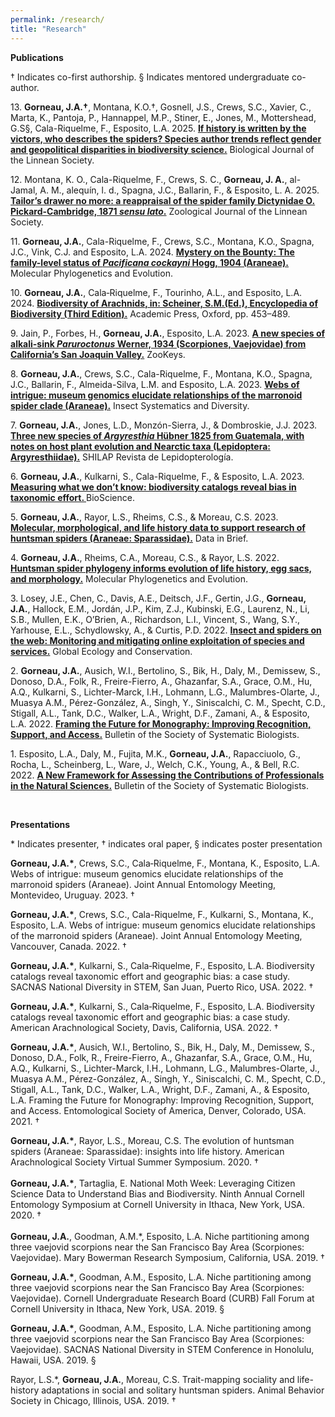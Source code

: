 ```yaml
---
permalink: /research/
title: "Research"
---
```

<p><strong>Publications<br></strong></p>
&dagger; Indicates co-first authorship.
&sect; Indicates mentored undergraduate co-author.
<p>13. <strong>Gorneau, J.A.&dagger;</strong>, Montana, K.O.&dagger;, Gosnell, J.S., Crews, S.C., Xavier, C., Marta, K., Pantoja, P., Hannappel, M.P., Stiner, E., Jones, M., Mottershead, G.S&sect;, Cala-Riquelme, F., Esposito, L.A. 2025. <strong><a href="https://doi.org/10.1093/biolinnean/blaf067">If history is written by the victors, who describes the spiders? Species author trends reflect gender and geopolitical disparities in biodiversity science.</a></strong> Biological Journal of the Linnean Society.
<p>12. Montana, K. O., Cala-Riquelme, F., Crews, S. C., <strong>Gorneau, J. A.</strong>, al-Jamal, A. M., alequín, l. d., Spagna, J.C., Ballarin, F., & Esposito, L. A. 2025. <strong><a href="https://doi.org/10.1093/zoolinnean/zlaf007">Tailor’s drawer no more: a reappraisal of the spider family Dictynidae O. Pickard-Cambridge, 1871 <em>sensu lato</em>.</a></strong> Zoological Journal of the Linnean Society.
<p>11. <strong>Gorneau, J.A.</strong>, Cala-Riquelme, F., Crews, S.C., Montana, K.O., Spagna, J.C., Vink, C.J. and Esposito, L.A. 2024. <strong><a href="https://doi.org/10.1016/j.ympev.2024.108256"> Mystery on the Bounty: The family-level status of <i>Pacificana cockayni</i> Hogg, 1904 (Araneae).</a></strong> Molecular Phylogenetics and Evolution.
<p>10. <strong>Gorneau, J.A.</strong>, Cala‐Riquelme, F., Tourinho, A.L., and Esposito, L.A. 2024. <strong><a href="https://doi.org/10.1016/B978-0-12-822562-2.00323-6"> Biodiversity of Arachnids, in: Scheiner, S.M.(Ed.), Encyclopedia of Biodiversity (Third Edition).</a></strong> Academic Press, Oxford, pp. 453–489.</p>
<p>9. Jain, P., Forbes, H., <strong>Gorneau, J.A.</strong>, Esposito, L.A. 2023.  <a href="https://doi.org/10.3897/zookeys.1185.103574"><strong>A new species of alkali-sink <em>Paruroctonus</em> Werner, 1934 (Scorpiones, Vaejovidae) from California’s San Joaquin Valley.</strong></a> ZooKeys.</p>
<p>8. <strong>Gorneau, J.A.</strong>, Crews, S.C., Cala-Riquelme, F., Montana, K.O., Spagna, J.C., Ballarin, F., Almeida-Silva, L.M. and Esposito, L.A. 2023. <a href="http://dx.doi.org/10.1093/isd/ixad021"><strong>Webs of intrigue: museum genomics elucidate relationships of the marronoid spider clade (Araneae).</strong></a> Insect Systematics and Diversity.</p>
<p>7. <strong>Gorneau, J.A.</strong>, Jones, L.D., Monzón-Sierra, J., & Dombroskie, J.J. 2023. <a href="https://doi.org/10.57065/shilap.444"><strong>Three new species of <em>Argyresthia&nbsp;</em>H&uuml;bner 1825 from Guatemala, with notes on host plant evolution and Nearctic taxa (Lepidoptera: Argyresthiidae).</strong></a> SHILAP Revista de Lepidopterología.</p>
<p>6. <strong>Gorneau, J.A.</strong>, Kulkarni, S., Cala-Riquelme, F., & Esposito, L.A. 2023. <a href="https://www.sciencedirect.com/science/article/pii/S2352340923000033?via%3Dihub](https://doi.org/10.1093/biosci/biac116"><strong>Measuring what we don’t know: biodiversity catalogs reveal bias in taxonomic effort. </strong></a>BioScience.</p>
<p>5. <strong>Gorneau, J.A.</strong>, Rayor, L.S., Rheims, C.S., & Moreau, C.S. 2023. <a href="https://www.sciencedirect.com/science/article/pii/S2352340923000033?via%3Dihub"><strong>Molecular, morphological, and life history data to support research of huntsman spiders (Araneae: Sparassidae).</strong></a> Data in Brief.</p>
<p>4. <strong>Gorneau, J.A.</strong>, Rheims, C.A., Moreau, C.S., &amp; Rayor, L.S. 2022. <a href="https://www.sciencedirect.com/science/article/pii/S1055790322001439"><strong>Huntsman spider phylogeny informs evolution of life history, egg sacs, and morphology.</strong></a> Molecular Phylogenetics and Evolution.<br></p>
<p>3. Losey, J.E., Chen, C., Davis, A.E., Deitsch, J.F., Gertin, J.G., <strong>Gorneau, J.A.</strong>, Hallock, E.M., Jordán, J.P., Kim, Z.J., Kubinski, E.G., Laurenz, N., Li, S.B., Mullen, E.K., O’Brien, A., Richardson, L.I., Vincent, S., Wang, S.Y., Yarhouse, E.L., Schydlowsky, A., & Curtis, P.D. 2022. <a href="https://doi.org/10.1016/j.gecco.2022.e02098"><strong>Insect and spiders on the web: Monitoring and mitigating online exploitation of species and services.</strong></a> Global Ecology and Conservation.
<p>2. <strong>Gorneau, J.A.</strong>, Ausich, W.I., Bertolino, S., Bik, H., Daly, M., Demissew, S., Donoso, D.A., Folk, R., Freire-Fierro, A., Ghazanfar, S.A., Grace, O.M., Hu, A.Q., Kulkarni, S., Lichter-Marck, I.H., Lohmann, L.G., Malumbres-Olarte, J., Muasya A.M., P&eacute;rez-Gonz&aacute;lez, A., Singh, Y., Siniscalchi, C. M., Specht, C.D., Stigall, A.L., Tank, D.C., Walker, L.A., Wright, D.F., Zamani, A., &amp; Esposito, L.A. 2022. <a href="https://ssbbulletin.org/article/view/8328"><strong>Framing the Future for Monography: Improving Recognition, Support, and Access.</strong></a> Bulletin of the Society of Systematic Biologists.</p>
<p>1. Esposito, L.A., Daly, M., Fujita, M.K., <strong>Gorneau, J.A.</strong>, Rapacciuolo, G., Rocha, L., Scheinberg, L., Ware, J., Welch, C.K., Young, A., &amp; Bell, R.C. 2022. <a href="https://ssbbulletin.org/article/view/8332"><strong>A New Framework for Assessing the Contributions of Professionals in the Natural Sciences.</strong></a> Bulletin of the Society of Systematic Biologists.</p>
<p><br></p>
<p><strong>Presentations</strong></p>
<p>* Indicates presenter<span class="ILfuVd"><span class="hgKElc">, &dagger; indicates oral paper</span></span><span class="ILfuVd"><span class="hgKElc"><span class="ILfuVd"><span class="hgKElc">, &sect;</span></span></span></span><span class="ILfuVd"><span class="hgKElc"><span class="ILfuVd"><span class="hgKElc">&nbsp;indicates poster presentation</span></span></span></span><strong><span class="ILfuVd"><span class="hgKElc"><br></span></span></strong></p>
<p><strong>Gorneau, J.A.*</strong>, Crews, S.C., Cala‐Riquelme, F., Montana, K., Esposito, L.A. Webs of intrigue: museum genomics elucidate relationships of the marronoid spiders (Araneae). Joint Annual Entomology Meeting, Montevideo, Uruguay. 2023. <span class="ILfuVd"><span class="hgKElc">&dagger;</span></span>
<p><strong>Gorneau, J.A.*</strong>, Crews, S.C., Cala-Riquelme, F., Kulkarni, S., Montana, K., Esposito, L.A. Webs of intrigue: museum genomics elucidate relationships of the marronoid spiders (Araneae). Joint Annual Entomology Meeting, Vancouver, Canada. 2022. <span class="ILfuVd"><span class="hgKElc">&dagger;</span></span></p>
<p><strong>Gorneau, J.A.*</strong>, Kulkarni, S., Cala‐Riquelme, F., Esposito, L.A. Biodiversity catalogs reveal taxonomic effort and geographic bias: a case study. SACNAS National Diversity in STEM, San Juan, Puerto Rico, USA. 2022. <span class="ILfuVd"><span class="hgKElc">&dagger;</span></span></p>
<p><strong>Gorneau, J.A.*</strong>, Kulkarni, S., Cala‐Riquelme, F., Esposito, L.A. Biodiversity catalogs reveal taxonomic effort and geographic bias: a case study. American Arachnological Society, Davis, California, USA. 2022. <span class="ILfuVd"><span class="hgKElc">&dagger;</span></span></p>
<p><strong>Gorneau, J.A.*</strong>, Ausich, W.I., Bertolino, S., Bik, H., Daly, M., Demissew, S., Donoso, D.A., Folk, R., Freire-Fierro, A., Ghazanfar, S.A., Grace, O.M., Hu, A.Q., Kulkarni, S., Lichter-Marck, I.H., Lohmann, L.G., Malumbres-Olarte, J., Muasya A.M., P&eacute;rez-Gonz&aacute;lez, A., Singh, Y., Siniscalchi, C. M., Specht, C.D., Stigall, A.L., Tank, D.C., Walker, L.A., Wright, D.F., Zamani, A., &amp; Esposito, L.A. Framing the Future for Monography: Improving Recognition, Support, and Access. Entomological Society of America, Denver, Colorado, USA. 2021. <span class="ILfuVd"><span class="hgKElc">&dagger;</span></span></p>
<p><strong>Gorneau, J.A.*</strong>, Rayor, L.S., Moreau, C.S. The evolution of huntsman spiders (Araneae: Sparassidae): insights into life history. American Arachnological Society Virtual Summer Symposium. 2020. <span class="ILfuVd"><span class="hgKElc">&dagger;</span></span><br><br><strong>Gorneau, J.A.*</strong>, Tartaglia, E. National Moth Week: Leveraging Citizen Science Data to Understand Bias and Biodiversity. Ninth Annual Cornell Entomology Symposium at Cornell University in Ithaca, New York, USA. 2020. <span class="ILfuVd"><span class="hgKElc">&dagger;</span></span><br><br><strong>Gorneau, J.A.</strong>, Goodman, A.M.*, Esposito, L.A. Niche partitioning among three vaejovid scorpions near the San Francisco Bay Area (Scorpiones: Vaejovidae). Mary Bowerman Research Symposium, California, USA. 2019. &dagger;</p>
<p><strong>Gorneau, J.A.*</strong>, Goodman, A.M., Esposito, L.A. Niche partitioning among three vaejovid scorpions near the San Francisco Bay Area (Scorpiones: Vaejovidae). Cornell Undergraduate Research Board (CURB) Fall Forum at Cornell University in Ithaca, New York, USA. 2019. <span class="ILfuVd"><span class="hgKElc"><span class="ILfuVd"><span class="hgKElc">&sect;</span></span></span></span></p>
<p><strong>Gorneau, J.A.*</strong>, Goodman, A.M., Esposito, L.A. Niche partitioning among three vaejovid scorpions near the San Francisco Bay Area (Scorpiones: Vaejovidae). SACNAS National Diversity in STEM Conference in Honolulu, Hawaii, USA. 2019. <span class="ILfuVd"><span class="hgKElc"><span class="ILfuVd"><span class="hgKElc">&sect;</span></span></span></span></p>
<p>Rayor, L.S.*, <strong>Gorneau, J.A.</strong>, Moreau, C.S. Trait-mapping sociality and life-history adaptations in social and solitary huntsman spiders. Animal Behavior Society in Chicago, Illinois, USA. <span class="ILfuVd"><span class="hgKElc">2019. &dagger;</span></span></p>
<p><br></p>

